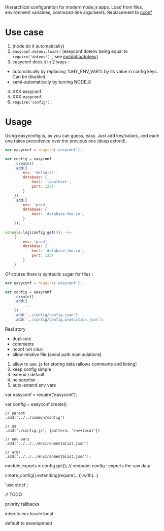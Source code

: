 Hierarchical configuration for modern node.js apps. Load from files, environment variables, command-line arguments. Replacement to [nconf](https://github.com/indexzero/nconf)

Use case
========

1. (node do it automatically)
2. `easyconf.dotenv.load()` (easyconf.dotenv being equal to `require('dotenv');`, see [motdotla/dotenv](https://github.com/motdotla/dotenv))
3. easyconf does it in 2 ways :
  * automatically by replacing %MY_ENV_VAR% by its value in config keys. Can be disabled.
  * semi-automatically by turning NODE_8
4. XXX easyconf
5. XXX easyconf
6. `require('config');`


Usage
=======
Using easyconfig is, as you can guess, easy. Just add key/values,
and each one takes precedence over the previous one (deep extend).

```javascript
var easyconf = require('easyconf');

var config = easyconf
	.create()
	.add({
		env: 'defaults',
		database: {
			host: 'localhost',
			port: 1234
		}
	})
	.add({
		env: 'prod',
		database: {
			host: 'database.foo.io',
		}
	});
	
console.log(config.get()); ->>
	{
		env: 'prod',
		database: {
			host: 'database.foo.io',
			port: 1234
		}
	}
```

Of course there is syntactic sugar for files :

```javascript
var easyconf = require('easyconf');

var config = easyconf
	.create()
	.add({
		...
	})
	.add('../config/config.json')
	.add('../config/config.production.json');
```


Real story
- duplicate
- comments
- nconf not clear
- allow relative file (avoid path manipulations)


1. allow to use .js for storing data (allows comments and linting)
2. keep config simple
3. extend / default
4. no surprise
5. auto-extend env vars


var easyconf = require('easyconf');

var config = easyconf.create()

	// parent
	.add('../../common/config')

	// us
	.add('./config.js', {pattern: 'env+local'})

	// env vars
	.add('../../../environmentalist.json')

	// args
	.add('../../../environmentalist.json');


module.exports = config.get(); // endpoint config : exports the raw data


create_config().extending(require(…)).with(…)


'use strict';

// TODO

priority
fallbacks

inherits
env
locale
local




default to development
